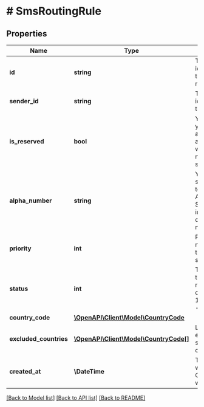 # # SmsRoutingRule

## Properties

Name | Type | Description | Notes
------------ | ------------- | ------------- | -------------
**id** | **string** | The unique identifier of the routing rules. | [optional]
**sender_id** | **string** | The unique identifier of the Sender. | [optional]
**is_reserved** | **bool** | You can mark your number as Spare true and use it when main number can&#39;t send sms. | [optional]
**alpha_number** | **string** | You can use short alias, text Alphanumeric Sender ID instead digital number | [optional]
**priority** | **int** | Priority number will try to send sms firstly. | [optional]
**status** | **int** | The status of the Routing-rule. Every digit matters: 1 - active, 2 - inactive. | [optional]
**country_code** | [**\OpenAPI\Client\Model\CountryCode**](CountryCode.md) |  | [optional]
**excluded_countries** | [**\OpenAPI\Client\Model\CountryCode[]**](CountryCode.md) | List of excluded to send countries. | [optional]
**created_at** | **\DateTime** | The datetime when the Channel Rule was created. | [optional]

[[Back to Model list]](../../README.md#models) [[Back to API list]](../../README.md#endpoints) [[Back to README]](../../README.md)
